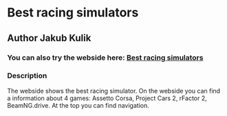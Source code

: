  # Best racing simulators
## Author Jakub Kulik
### You can also try the webside here: [Best racing simulators]( https://developer685.github.io/HomePage2/)
### Description
  The webside shows the best racing simulator. On the webside you can find a information about 4 games: Assetto Corsa, Project Cars 2, rFactor 2, BeamNG.drive. At the top you can find navigation. 
